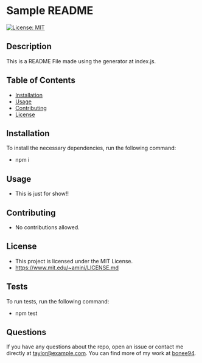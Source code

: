 # Sample README

  [![License: MIT](https://img.shields.io/badge/License-MIT-yellow.svg)](https://opensource.org/licenses/MIT)


## Description

This is a README File made using the generator at index.js.

## Table of Contents

- [Installation](#installation)
- [Usage](#usage)
- [Contributing](#contributing)
- [License](#license)


## Installation

To install the necessary dependencies, run the following command:

- npm i

## Usage

- This is just for show!!

## Contributing 

- No contributions allowed.

## License

  - This project is licensed under the MIT License.
  - https://www.mit.edu/~amini/LICENSE.md

  
## Tests

To run tests, run the following command:

- npm test

## Questions

  If you have any questions about the repo, open an issue or contact me directly at <span style="color:blue"> taylor@example.com</span>. You can find more of my work at [bonee94](https://github.com/bonee94).

